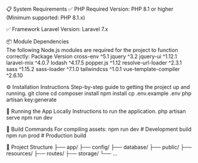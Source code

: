 📋 System Requirements
✅ PHP
    Required Version: PHP 8.1 or higher
    (Minimum supported: PHP 8.1.x)

✅ Framework
    Laravel Version: Laravel 7.x

📦 Module Dependencies<br>
The following Node.js modules are required for the project to function correctly:
Package	Version
cross-env	^5.1
jquery	^3.2
jquery-ui	^1.12.1
laravel-mix	^4.0.7
lodash	^4.17.5
popper.js	^1.12
resolve-url-loader	^2.3.1
sass	^1.15.2
sass-loader	^7.1.0
tailwindcss	^1.0.1
vue-template-compiler	^2.6.10

⚙️ Installation Instructions
Step-by-step guide to getting the project up and running.
git clone <repository-url>
cd <project-folder>
composer install
npm install
cp .env.example .env
php artisan key:generate

🧪 Running the App Locally
Instructions to run the application.
php artisan serve
npm run dev

🚀 Build Commands
For compiling assets:
npm run dev     # Development build
npm run prod    # Production build


📁 Project Structure
├── app/
├── config/
├── database/
├── public/
├── resources/
├── routes/
├── storage/
└── ...

